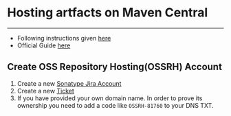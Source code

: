 # Hosting artfacts on Maven Central

---

* Following instructions given [here](https://www.youtube.com/watch?v=bxP9IuJbcDQ)
* Official Guide [here](https://maven.apache.org/repository/guide-central-repository-upload.html)

## Create OSS Repository Hosting(OSSRH) Account

1. Create a new [Sonatype Jira Account](https://issues.sonatype.org/secure/Signup!default.jspa)
2. Create a new [Ticket](https://issues.sonatype.org/secure/CreateIssue.jspa?pid=10134&issuetype=21)
3. If you have provided your own domain name. In order to prove its ownership you need to add a code like `OSSRH-81760` to your DNS TXT.
